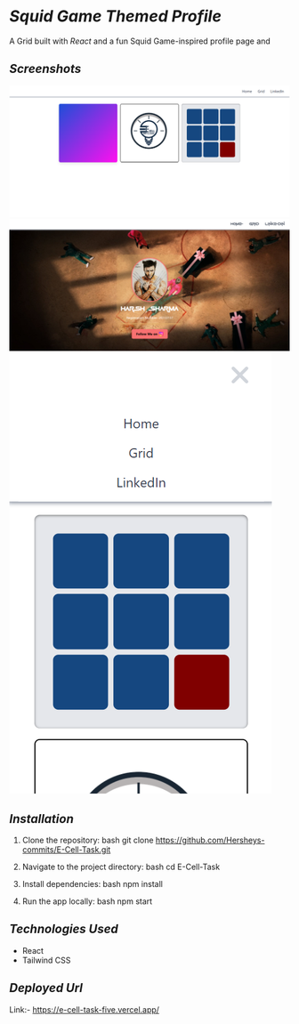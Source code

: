 # *Squid Game Themed Profile*

A Grid built with *React* and a fun Squid Game-inspired profile page and

## *Screenshots*

![Homepage Screenshot](public/homepage.png)
![Instagram Card](public/image.png)
![Mobile View](public/mobile.png)


## *Installation*

1. Clone the repository:
   bash
   git clone https://github.com/Hersheys-commits/E-Cell-Task.git

2. Navigate to the project directory:
   bash
   cd E-Cell-Task

3. Install dependencies:
   bash
   npm install

4. Run the app locally:
   bash
   npm start 

## *Technologies Used*

- React
- Tailwind CSS

## *Deployed Url*

Link:- https://e-cell-task-five.vercel.app/
